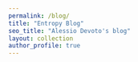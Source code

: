 ```yaml
---
permalink: /blog/
title: "Entropy Blog"
seo_title: "Alessio Devoto's blog"
layout: collection
author_profile: true
---
```



